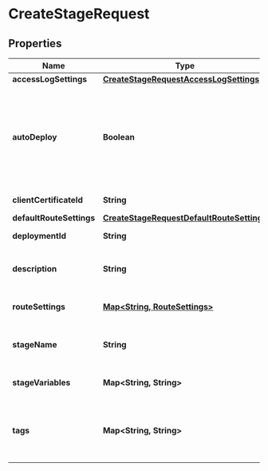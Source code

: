 

# CreateStageRequest


## Properties

| Name | Type | Description | Notes |
|------------ | ------------- | ------------- | -------------|
|**accessLogSettings** | [**CreateStageRequestAccessLogSettings**](CreateStageRequestAccessLogSettings.md) |  |  [optional] |
|**autoDeploy** | **Boolean** | Specifies whether updates to an API automatically trigger a new deployment. The default value is false. |  [optional] |
|**clientCertificateId** | **String** | The identifier. |  [optional] |
|**defaultRouteSettings** | [**CreateStageRequestDefaultRouteSettings**](CreateStageRequestDefaultRouteSettings.md) |  |  [optional] |
|**deploymentId** | **String** | The identifier. |  [optional] |
|**description** | **String** | A string with a length between [0-1024]. |  [optional] |
|**routeSettings** | [**Map&lt;String, RouteSettings&gt;**](RouteSettings.md) | The route settings map. |  [optional] |
|**stageName** | **String** | A string with a length between [1-128]. |  |
|**stageVariables** | **Map&lt;String, String&gt;** | The stage variable map. |  [optional] |
|**tags** | **Map&lt;String, String&gt;** | Represents a collection of tags associated with the resource. |  [optional] |



